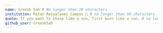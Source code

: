 ```yaml
---
name: Greesh Sah # No longer than 28 characters
institution: Ratan Rajyalaxmi Campus 🚩 # no longer than 58 characters
quote: If you want to shine like a sun, first burn like a sun. # no longer than 100 characters, avoid using quotes(") to guarantee the format remains the same.
github_user: GreeshSah
---
```

